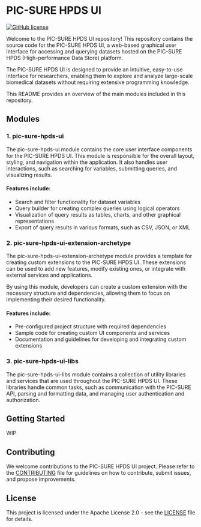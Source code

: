 # PIC-SURE HPDS UI
[![GitHub license](https://img.shields.io/github/license/hms-dbmi/pic-sure-hpds-ui)](https://github.com/hms-dbmi/pic-sure-hpds-ui/blob/master/LICENSE)

Welcome to the PIC-SURE HPDS UI repository! This repository contains the source code for the PIC-SURE HPDS UI, a web-based graphical user interface for accessing and querying datasets hosted on the PIC-SURE HPDS (High-performance Data Store) platform.

The PIC-SURE HPDS UI is designed to provide an intuitive, easy-to-use interface for researchers, enabling them to explore and analyze large-scale biomedical datasets without requiring extensive programming knowledge.

This README provides an overview of the main modules included in this repository.

## Modules
### 1. pic-sure-hpds-ui
The pic-sure-hpds-ui module contains the core user interface components for the PIC-SURE HPDS UI. This module is responsible for the overall layout, styling, and navigation within the application. It also handles user interactions, such as searching for variables, submitting queries, and visualizing results.

#### Features include:

- Search and filter functionality for dataset variables
- Query builder for creating complex queries using logical operators
- Visualization of query results as tables, charts, and other graphical representations
- Export of query results in various formats, such as CSV, JSON, or XML

### 2. pic-sure-hpds-ui-extension-archetype
The pic-sure-hpds-ui-extension-archetype module provides a template for creating custom extensions to the PIC-SURE HPDS UI. These extensions can be used to add new features, modify existing ones, or integrate with external services and applications.

By using this module, developers can create a custom extension with the necessary structure and dependencies, allowing them to focus on implementing their desired functionality.

#### Features include:

- Pre-configured project structure with required dependencies
- Sample code for creating custom UI components and services
- Documentation and guidelines for developing and integrating custom extensions

### 3. pic-sure-hpds-ui-libs
The pic-sure-hpds-ui-libs module contains a collection of utility libraries and services that are used throughout the PIC-SURE HPDS UI. These libraries handle common tasks, such as communication with the PIC-SURE API, parsing and formatting data, and managing user authentication and authorization.

## Getting Started
WIP

## Contributing
We welcome contributions to the PIC-SURE HPDS UI project. Please refer to the [CONTRIBUTING](https://github.com/hms-dbmi/pic-sure-all-in-one/blob/master/CONTRIBUTING.md) file for guidelines on how to contribute, submit issues, and propose improvements.

## License
This project is licensed under the Apache License 2.0 - see the [LICENSE](https://github.com/hms-dbmi/pic-sure-hpds-ui/blob/master/LICENSE) file for details.